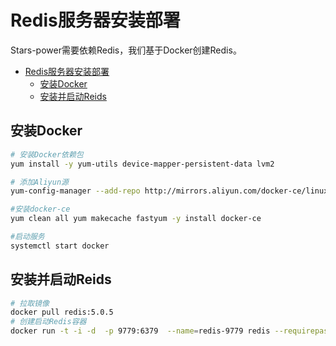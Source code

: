 # Redis服务器安装部署
Stars-power需要依赖Redis，我们基于Docker创建Redis。
- [Redis服务器安装部署](#redis服务器安装部署)
  - [安装Docker](#安装docker)
  - [安装并启动Reids](#安装并启动reids)

## 安装Docker
``` bash
# 安装Docker依赖包
yum install -y yum-utils device-mapper-persistent-data lvm2

# 添加Aliyun源
yum-config-manager --add-repo http://mirrors.aliyun.com/docker-ce/linux/centos/docker-ce.repo

#安装docker-ce
yum clean all yum makecache fastyum -y install docker-ce

#启动服务
systemctl start docker

```
## 安装并启动Reids
``` bash
# 拉取镜像
docker pull redis:5.0.5
# 创建启动Redis容器
docker run -t -i -d  -p 9779:6379  --name=redis-9779 redis --requirepass "**** Password ****"
```


